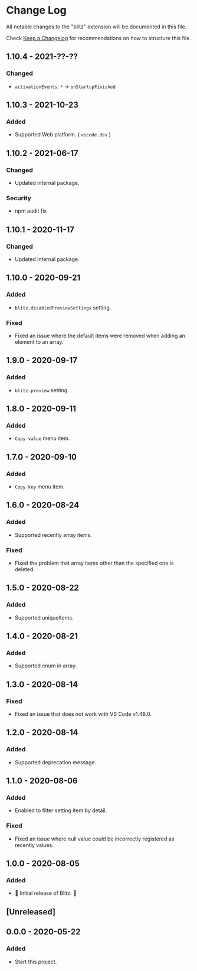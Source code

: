 # Change Log

All notable changes to the "blitz" extension will be documented in this file.

Check [Keep a Changelog](http://keepachangelog.com/) for recommendations on how to structure this file.

## 1.10.4 - 2021-??-??

### Changed

- `activationEvents`: `*` -> `onStartupFinished`

## 1.10.3 - 2021-10-23

### Added

- Supported Web platform. ( `vscode.dev` )

## 1.10.2 - 2021-06-17

### Changed

- Updated internal package.

### Security

- npm audit fix

## 1.10.1 - 2020-11-17

### Changed

- Updated internal package.

## 1.10.0 - 2020-09-21

### Added

- `blitz.disabledPreviewSettings` setting.

### Fixed

- Fixed an issue where the default items were removed when adding an element to an array.

## 1.9.0 - 2020-09-17

### Added

- `blitz.preview` setting.

## 1.8.0 - 2020-09-11

### Added

- `Copy value` menu item.

## 1.7.0 - 2020-09-10

### Added

- `Copy key` menu item.

## 1.6.0 - 2020-08-24

### Added

- Supported recently array items.

### Fixed

- Fixed the problem that array items other than the specified one is deleted.

## 1.5.0 - 2020-08-22

### Added

- Supported uniqueItems.

## 1.4.0 - 2020-08-21

### Added

- Supported enum in array.

## 1.3.0 - 2020-08-14

### Fixed

- Fixed an issue that does not work with VS Code v1.48.0.

## 1.2.0 - 2020-08-14

### Added

- Supported deprecation message.

## 1.1.0 - 2020-08-06

### Added

- Enabled to filter setting item by detail.

### Fixed

- Fixed an issue where null value could be incorrectly registered as recently values.

## 1.0.0 - 2020-08-05

### Added

- 🎊 Initial release of Blitz. 🎉

## [Unreleased]

## 0.0.0 - 2020-05-22

### Added

- Start this project.

